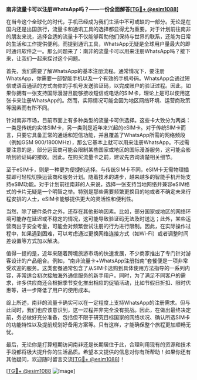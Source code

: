 **南非流量卡可以注册WhatsApp吗？——一份全面解答[[TG💪+ @esim1088](https://t.me/s/esim1088)]**

在当今这个全球化的时代，手机已经成为我们生活中不可或缺的一部分。无论是在国内还是出国旅行，流量卡和通讯工具的选择都显得尤为重要。对于计划前往南非的朋友来说，选择合适的流量卡不仅能够帮助他们保持与世界的联系，还能为日常的生活和工作提供便利。而提到通讯工具，WhatsApp无疑是全球用户量最大的即时通讯软件之一。那么问题来了：南非的流量卡可以用来注册WhatsApp吗？接下来，让我们一起来探讨这个问题。

首先，我们需要了解WhatsApp的基本注册流程。通常情况下，要注册WhatsApp，你需要一部智能手机以及一个有效的手机号码。WhatsApp会通过短信或语音通话的方式向你的手机号发送验证码，以完成账户的验证过程。因此，如果你拥有一张支持国际漫游且能够接收短信或电话的SIM卡，理论上是可以使用这张卡来注册WhatsApp的。然而，实际情况可能会因为地区网络环境、运营商政策等因素而有所不同。

针对南非市场，目前市面上有多种类型的流量卡可供选择。这些卡大致分为两类：一类是传统的实体SIM卡，另一类则是近年来兴起的eSIM卡。对于传统SIM卡而言，只要它具备正常的通话和短信功能，并且覆盖了WhatsApp所需的网络频段（例如GSM 900/1800MHz），那么它基本上就可以用来注册WhatsApp。不过需要注意的是，部分运营商可能会限制某些国家或地区的国际漫游服务，这可能会影响到验证码的接收。因此，在购买流量卡之前，建议先咨询清楚相关细节。

至于eSIM卡，则是一种更为便捷的选择。与传统SIM卡不同，eSIM卡无需物理插拔即可轻松切换运营商和服务计划。随着技术的进步，越来越多的智能手机开始支持eSIM功能。对于计划前往南非的人来说，选择一张支持当地网络并兼容eSIM格式的卡片无疑是一个明智之举。特别是那些需要频繁更换目的地或者不确定未来行程安排的人士，eSIM卡能够提供更大的灵活性和便利性。

当然，除了硬件条件之外，还存在其他影响因素。比如，部分国家或地区的网络环境可能存在延迟或不稳定的情况，这可能导致验证码无法及时送达；此外，某些运营商出于安全考量，可能会对频繁尝试注册的行为进行限制。因此，在实际操作过程中，如果遇到困难，可以考虑通过更换网络连接方式（如Wi-Fi）或者调整时间差设置等方式加以解决。

值得一提的是，近年来随着跨境旅游市场的快速发展，不少商家推出了专门针对游客设计的产品组合。例如，“南非流量卡+WhatsApp注册指南”套餐便是一项非常受欢迎的服务。这类套餐通常包含了从SIM卡选购到具体使用方法指导的一系列内容，非常适合初次接触海外通信服务的新手用户。同时，为了满足不同客户的需求，许多供应商还会根据季节变化推出相应的促销活动，比如节假日折扣、限时优惠等，进一步降低了用户的使用成本。

综上所述，南非的流量卡确实可以在一定程度上支持WhatsApp的注册需求。但与此同时，我们也应该意识到，这一过程并非完全没有挑战。因此，在做出最终决定前，务必做好充分准备，包括但不限于研究目标国家的网络状况、确认所选SIM卡的功能特性以及提前规划好备用方案等。只有这样，才能确保整个旅程更加顺畅无忧。

最后，无论你是打算短期访问南非还是长期居住于此，合理利用现有的资源和技术手段都将极大提升你的生活品质。希望本文提供的信息对你有所帮助！如果你还有其他疑问，欢迎随时留言交流[[TG💪+ @esim1088](https://t.me/s/esim1088)]！

[[TG💪+ @esim1088](https://t.me/s/esim1088) ![Image](https://i.postimg.cc/4NQfJmqS/Snipaste-2025-05-13-00-14-12.png)]
